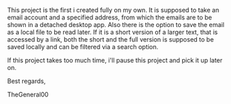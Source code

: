 This project is the first i created fully on my own. It is supposed to take an email account and a specified address, from which the emails are to be shown in a detached desktop app. Also there is the option to save the email as a local file to be read later. If it is a short version of a larger text, that is accessed by a link, both the short and the full version is supposed to be saved locally and can be filtered via a search option.

If this project takes too much time, i'll pause this project and pick it up later on.

Best regards,

TheGeneral00
